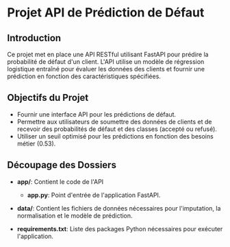 # Projet API de Prédiction de Défaut

## Introduction

Ce projet met en place une API RESTful utilisant FastAPI pour prédire la probabilité de défaut d'un client. L'API utilise un modèle de régression logistique entraîné pour évaluer les données des clients et fournir une prédiction en fonction des caractéristiques spécifiées.

## Objectifs du Projet

- Fournir une interface API pour les prédictions de défaut.
- Permettre aux utilisateurs de soumettre des données de clients et de recevoir des probabilités de défaut et des classes (accepté ou refusé).
- Utiliser un seuil optimisé pour les prédictions en fonction des besoins métier (0.53).

## Découpage des Dossiers

- **app/**: Contient le code de l'API
  - **app.py**: Point d'entrée de l'application FastAPI.
  
- **data/**: Contient les fichiers de données nécessaires pour l'imputation, la normalisation et le modèle de prédiction.

- **requirements.txt**: Liste des packages Python nécessaires pour exécuter l'application.
